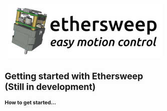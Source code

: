 ![Ethersweep Logo](/img/logo.png)

# Getting started with Ethersweep (Still in development)
### How to get started...



